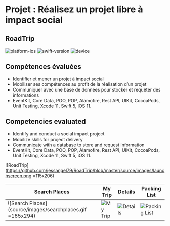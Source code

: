 # Projet : Réalisez un projet libre à impact social
## RoadTrip


![platform-ios](https://img.shields.io/badge/platform-ios-lightgrey.svg) ![swift-version](https://img.shields.io/badge/swift-5.0-red.svg) ![device](https://img.shields.io/badge/Device-iPhone--iPad-green)

**Compétences évaluées**
-

- Identifier et mener un projet à impact social
- Mobiliser ses compétences au profit de la réalisation d’un projet
- Communiquer avec une base de données pour stocker et requêter des informations
- EventKit, Core Data, POO, POP, Alamofire, Rest API, UIKit, CocoaPods, Unit Testing, Xcode 11, Swift 5, iOS 11.

**Competencies evaluated**
-

- Identify and conduct a social impact project
- Mobilize skills for project delivery
- Communicate with a database to store and request information
- EventKit, Core Data, POO, POP, Alamofire, Rest API, UIKit, CocoaPods, Unit Testing, Xcode 11, Swift 5, iOS 11.


![RoadTrip](https://github.com/jessangel79/RoadTrip/blob/master/source/images/launchscreen.png =115x206)

| Search Places | My Trip | Details | Packing List |
| ------------- | ------- | ------- | ------------ |
| ![Search Places](source/images/searchplaces.gif =165x294) | ![My Trip](source/images/mytrip.gif) | ![Details](source/images/details.gif) | ![Packing List](source/images/packinglist.gif) |